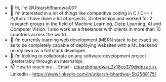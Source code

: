- 👋 Hi, I’m @UtkarshBhardwaj007
- 👀 I’m interested in a lot of things like competitive coding in C / C++ / Python. I have done a lot of projects, 3 internships and worked for 2 research groups in the field of Machine Learning, Deep Learning, AI and Computer Vision. I also work as a freelancer with clients in more than 10 countries across the world.
- 🌱 I’m currently learning web development (MERN stack to be exact) so as to be completely capable of deploying websites with a ML backend on my own as a full stack developer.
- 💞️ I’m looking to collaborate on any software development project (preferrably through an internship).
- 📫 How to reach me ... Email - utkarshbhardwaj_2k18co379@dtu.ac.in, LinkedIn - https://www.linkedin.com/in/utkarsh-bhardwaj-5b2568175/

<!---
UtkarshBhardwaj007/UtkarshBhardwaj007 is a ✨ special ✨ repository because its `README.md` (this file) appears on your GitHub profile.
You can click the Preview link to take a look at your changes.
--->
